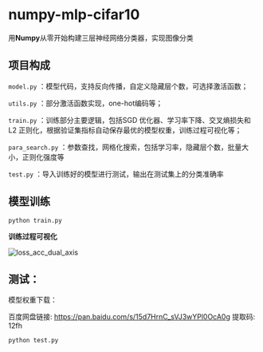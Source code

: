 # numpy-mlp-cifar10

用**Numpy**从零开始构建三层神经网络分类器，实现图像分类

## 项目构成
`model.py` ：模型代码，支持反向传播，自定义隐藏层个数，可选择激活函数；

`utils.py` ：部分激活函数实现，one-hot编码等；

`train.py` ：训练部分主要逻辑，包括SGD 优化器、学习率下降、交叉熵损失和 L2 正则化，根据验证集指标自动保存最优的模型权重，训练过程可视化等；

`para_search.py` ：参数查找，网格化搜索，包括学习率，隐藏层个数，批量大小，正则化强度等

`test.py` ：导入训练好的模型进行测试，输出在测试集上的分类准确率


## 模型训练

`python train.py`



**训练过程可视化**

![loss_acc_dual_axis](https://github.com/user-attachments/assets/4c119055-331e-4057-816f-00b763a3eaf2)


## 测试：
模型权重下载：

百度网盘链接: https://pan.baidu.com/s/15d7HrnC_sVJ3wYPl0OcA0g 提取码: 12fh 


`python test.py`




